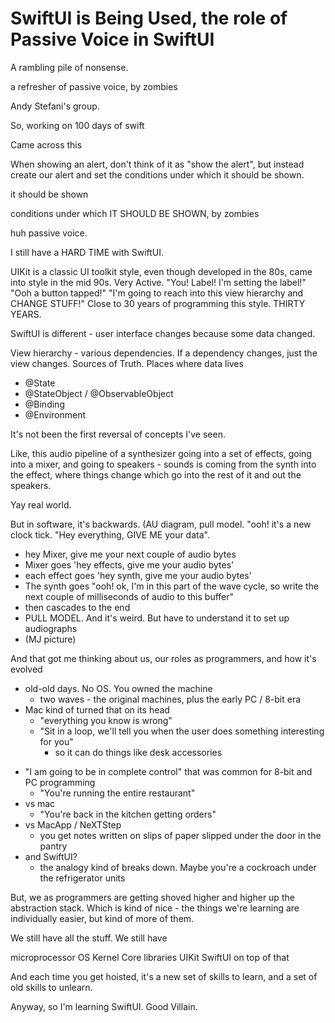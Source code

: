 # SwiftUI is Being Used, the role of Passive Voice in SwiftUI

A rambling pile of nonsense.

a refresher of passive voice, by zombies

Andy Stefani's group.

So, working on 100 days of swift

Came across this

  When showing an alert, don't think of it as "show the alert", but
  instead create our alert and set the conditions under which it
  should be shown.

it should be shown

conditions under which IT SHOULD BE SHOWN, by zombies

huh passive voice.

I still have a HARD TIME with SwiftUI.

UIKit is a classic UI toolkit style, even though developed in the 80s, came into
style in the mid 90s.  Very Active.  "You! Label!  I'm setting the label!"
"Ooh a button tapped!"  "I'm going to reach into this view hierarchy and
CHANGE STUFF!"  Close to 30 years of programming this style.  THIRTY YEARS.

SwiftUI is different -  user interface changes because some data changed.

View hierarchy - various dependencies.  If a dependency changes, just the view
  changes.
Sources of Truth.
Places where data lives
  - @State
  - @StateObject / @ObservableObject
  - @Binding
  - @Environment

It's not been the first reversal of concepts I've seen. 

Like, this audio pipeline of a synthesizer going into a set of effects, going into
a mixer, and going to speakers - sounds is coming from the synth into the effect, where
things change which go into the rest of it and out the speakers.

Yay real world.

But in software, it's backwards.  (AU diagram, pull model.  "ooh!  it's a new clock
tick.  "Hey everything, GIVE ME your data".  
  - hey Mixer, give me your next couple of audio bytes
  - Mixer goes 'hey effects, give me your audio bytes'
  - each effect goes 'hey synth, give me your audio bytes'
  - The synth goes "ooh!  ok, I'm in this part of the wave cycle, so write the next 
    couple of milliseconds of audio to this buffer"
  - then cascades to the end
  - PULL MODEL.  And it's weird. But have to understand it to set up audiographs
  - (MJ picture)

And that got me thinking about us, our roles as programmers, and how it's evolved

* old-old days.  No OS. You owned the machine
   - two waves - the original machines, plus the early PC / 8-bit era
* Mac kind of turned that on its head
   - "everything you know is wrong"
   - "Sit in a loop, we'll tell you when the user does something interesting for you"
     - so it can do things like desk accessories

- "I am going to be in complete control" that was common for 8-bit and PC programming
   - "You're running the entire restaurant"
- vs mac
   - "You're back in the kitchen getting orders"
- vs MacApp / NeXTStep
   - you get notes written on slips of paper slipped under the door in the pantry 
- and SwiftUI?
   - the analogy kind of breaks down.  Maybe you're a cockroach under the refrigerator
     units

But, we as programmers are getting shoved higher and higher up the abstraction stack.
Which is kind of nice - the things we're learning are individually easier, but kind
of more of them.

We still have all the stuff.  We still have

microprocessor
OS Kernel
Core libraries
UIKit
SwiftUI on top of that

And each time you get hoisted, it's a new set of skills to learn, and a set of 
old skills to unlearn.

Anyway, so I'm learning SwiftUI.  Good Villain.
